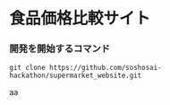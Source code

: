 # 食品価格比較サイト

 ### 開発を開始するコマンド

```
git clone https://github.com/soshosai-hackathon/supermarket_website.git

```
aa